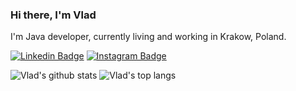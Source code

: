 ### Hi there, I'm Vlad

I'm Java developer, currently living and working in Krakow, Poland.

[![Linkedin Badge](https://img.shields.io/badge/-wlad031-blue?style=flat-square&logo=Linkedin&logoColor=white&link=https://www.linkedin.com/in/wlad031/)](https://www.linkedin.com/in/wlad031/)
[![Instagram Badge](https://img.shields.io/badge/-wlad031-purple?style=flat-square&logo=instagram&logoColor=white&link=https://instagram.com/wlad031/)](https://instagram.com/wlad031)

![Vlad's github stats](https://github-readme-stats.vercel.app/api?username=wlad031&show_icons=true&theme=default&disable_animations=true&count_private=true&hide_rank=true&include_all_commits=true&custom_title=GitHub%20Stats&line_height=20)
![Vlad's top langs](https://github-readme-stats.vercel.app/api/top-langs/?username=wlad031&exclude_repo=dotfiles,wlad031.github.io&hide=css,html&layout=compact)
